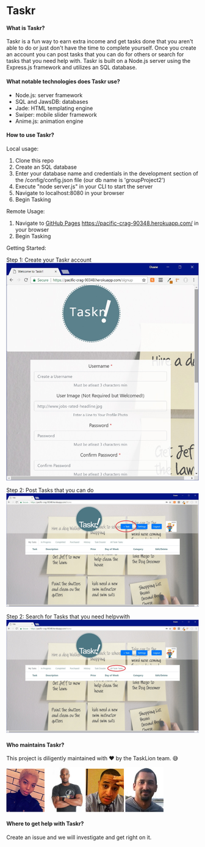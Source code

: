 # Taskr

#### What is Taskr?
Taskr is a fun way to earn extra income and get tasks done that you aren't able to do or just don't have the time to complete yourself. Once you create an account you can post tasks that you can do for others or search for tasks that you need help with. Taskr is built on a Node.js server using the Express.js framework and utilizes an SQL database.

#### What notable technologies does Taskr use?
- Node.js: server framework
- SQL and JawsDB: databases
- Jade: HTML templating engine
- Swiper: mobile slider framework
- Anime.js: animation engine

#### How to use Taskr?
Local usage:
1. Clone this repo
1. Create an SQL database
1. Enter your database name and credentials in the development section of the /config/config.json file (our db name is 'groupProject2')
1. Execute "node server.js" in your CLI to start the server
1. Navigate to localhost:8080 in your browser
1. Begin Tasking

Remote Usage:
1. Navigate to [GitHub Pages](https://pages.github.com/) https://pacific-crag-90348.herokuapp.com/ in your browser
1. Begin Tasking

Getting Started:

Step 1: Create your Taskr account
![CreateAccount](/public/images/readme/signup.jpg)

Step 2: Post Tasks that you can do
![CreateTask](/public/images/readme/create.jpg)

Step 2: Search for Tasks that you need helpvwith
![CreateTask](/public/images/readme/search.jpg)

#### Who maintains Taskr?
This project is diligently maintained with :heart: by the TaskLion team. :sweat_smile:

<img src="/public/images/readme/keka.jpg" width="100"> <img src="/public/images/readme/gabe.jpg" width="100"> <img src="/public/images/readme/antoine.jpg" width="100"> <img src="/public/images/readme/duane.jpg" width="100">


#### Where to get help with Taskr?
Create an issue and we will investigate and get right on it.
